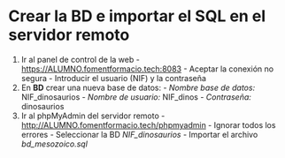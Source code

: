 Crear la BD e importar el SQL en el servidor remoto
===================================================

  1. Ir al panel de control de la web
    - https://ALUMNO.fomentformacio.tech:8083
    - Aceptar la conexión no segura
    - Introducir el usuario (NIF) y la contraseña
  2. En **BD** crear una nueva base de datos:
    - *Nombre base de datos:* NIF_dinosaurios
    - *Nombre de usuario:* NIF_dinos
    - *Contraseña:* dinosaurios
  3. Ir al phpMyAdmin del servidor remoto
    - http://ALUMNO.fomentformacio.tech/phpmyadmin
    - Ignorar todos los errores
    - Seleccionar la BD *NIF_dinosaurios*
    - Importar el archivo *bd_mesozoico.sql*
